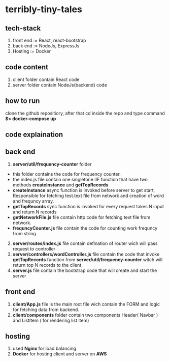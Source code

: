 # terribly-tiny-tales

## tech-stack
1. front end := React, react-bootstrap
2. back end := NodeJs, ExpressJs
3. Hosting := Docker

## code content
1. client folder contain React code
2. server folder contain NodeJs(backend) code 

## how to run
clone the github repositiory, after that cd inside the repo and type command __$> docker-compose up__

## code explaination

## back end
1. __server/util/frequency-counter__ folder
  * this folder contains the code for frequency counter.
  * the index.js file contain one singletone IIF function that have two methods __createInstance__ and __getTopRecords__
  *  __createInstance__ async function is invoked before server to get start, Responsible for fetching test.text file from network and creation of word and frequncy array.
  * __getTopRecords__ sync function is invoked for every request takes N input and return N records
  * __getNetworkFile.js__ file contain http code for fetching text file from network.
  * __frequncyCounter.js__ file contain the code for counting work frequncy from string

2. __server/routes/index.js__ file contain defination of router wich will pass request to controller
3. __server/controllers/wordController.js__ file contain the code that invoke __getTopRecords__ function from __server/util/frequency-counter__ witch will return top N records to the client
4. __server.js__ file contain the bootstrap code that will create and start the server
 
## front end
1. __client/App.js__ file is the main root file wich contain the FORM and logic for fetching data from backend.
2. __client/components__ folder contain two components Header( Navbar ) and ListItem ( for rendering list item)

## hosting
1. used __Nginx__ for load balancing
2. __Docker__ for hosting client and server on __AWS__

